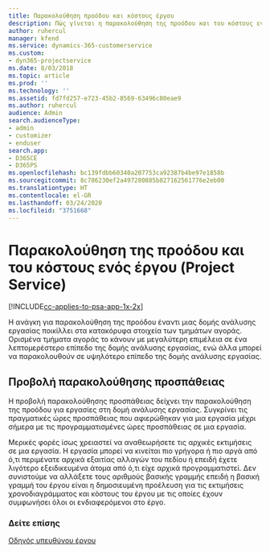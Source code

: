 ```yaml
---
title: Παρακολούθηση προόδου και κόστους έργου
description: Πώς γίνεται η παρακολούθηση της προόδου και του κόστους ενός έργου στο Project Service
author: ruhercul
manager: kfend
ms.service: dynamics-365-customerservice
ms.custom:
- dyn365-projectservice
ms.date: 8/03/2018
ms.topic: article
ms.prod: ''
ms.technology: ''
ms.assetid: fd7fd257-e723-45b2-8569-63496c80eae9
ms.author: ruhercul
audience: Admin
search.audienceType:
- admin
- customizer
- enduser
search.app:
- D365CE
- D365PS
ms.openlocfilehash: bc139fdbb60340a207753ca92387b4be97e1858b
ms.sourcegitcommit: 8c786230ef2a497280885b827162561776e2eb00
ms.translationtype: HT
ms.contentlocale: el-GR
ms.lasthandoff: 03/24/2020
ms.locfileid: "3751668"
---
```

# <a name="track-project-progress-and-cost-project-service"></a>Παρακολούθηση της προόδου και του κόστους ενός έργου (Project Service)

[!INCLUDE[cc-applies-to-psa-app-1x-2x](../includes/cc-applies-to-psa-app-1x-2x.md)]

Η ανάγκη για παρακολούθηση της προόδου έναντι μιας δομής ανάλυσης εργασίας ποικίλλει στα κατακόρυφα στοιχεία των τμημάτων αγοράς. Ορισμένα τμήματα αγοράς το κάνουν με μεγαλύτερη επιμέλεια σε ένα λεπτομερέστερο επίπεδο της δομής ανάλυσης εργασίας, ενώ άλλα μπορεί να παρακολουθούν σε υψηλότερο επίπεδο της δομής ανάλυσης εργασίας.  
  
## <a name="effort-tracking-view"></a>Προβολή παρακολούθησης προσπάθειας  
Η προβολή παρακολούθησης προσπάθειας δείχνει την παρακολούθηση της προόδου για εργασίες στη δομή ανάλυσης εργασίας. Συγκρίνει τις πραγματικές ώρες προσπάθειας που αφιερώθηκαν για μια εργασία μέχρι σήμερα με τις προγραμματισμένες ώρες προσπάθειας σε μια εργασία.  
  
Μερικές φορές ίσως χρειαστεί να αναθεωρήσετε τις αρχικές εκτιμήσεις σε μια εργασία. Η εργασία μπορεί να κινείται πιο γρήγορα ή πιο αργά από ό,τι περιμένατε αρχικά εξαιτίας αλλαγών του πεδίου ή επειδή έχετε λιγότερο εξειδικευμένα άτομα από ό,τι είχε αρχικά προγραμματιστεί. Δεν συνιστούμε να αλλάξετε τους αριθμούς βασικής γραμμής επειδή η βασική γραμμή του έργου είναι η δημοσιευμένη προέλευση για τις εκτιμήσεις χρονοδιαγράμματος και κόστους του έργου με τις οποίες έχουν συμφωνήσει όλοι οι ενδιαφερόμενοι στο έργο.  
  
### <a name="see-also"></a>Δείτε επίσης  
 [Οδηγός υπευθύνου έργου](../project-service/project-manager-guide.md)
